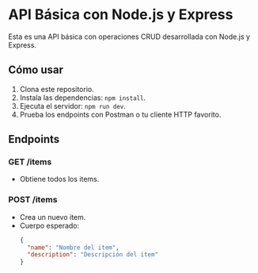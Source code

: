 # API Básica con Node.js y Express

Esta es una API básica con operaciones CRUD desarrollada con Node.js y Express. 

## Cómo usar

1. Clona este repositorio.
2. Instala las dependencias: `npm install`.
3. Ejecuta el servidor: `npm run dev`.
4. Prueba los endpoints con Postman o tu cliente HTTP favorito.

## Endpoints

### GET /items
- Obtiene todos los items.

### POST /items
- Crea un nuevo item.
- Cuerpo esperado:
  ```json
  {
    "name": "Nombre del item",
    "description": "Descripción del item"
  }
